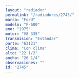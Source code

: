 ```yaml
---
layout: "radiador"
permalink: "/radiadores/2745/"
marca: "Ford"
modelo: "F-600"
ano: "1975"
motor: "V8 335"
transmision: "Estándar"
parte: "63121"
clima: "Con clima"
alto: "22 1/2"
ancho: "26 1/4"
observaciones: ""
id: "2745"
---
```


